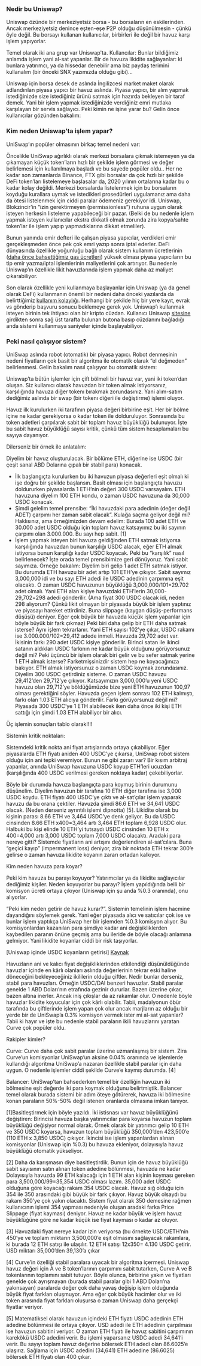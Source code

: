 
### Nedir bu Uniswap?

Uniswap özünde bir merkeziyetsiz borsa - bu borsaların en eskilerinden. Ancak merkeziyetsiz denince eşten-eşe P2P olduğu düşünülmesin - çünkü öyle değil. Bu borsayı kullanan kullanıcılar, birbirleri ile değil bir havuz karşı işlem yapıyorlar. 

Temel olarak iki ana grup var Uniswap'ta. Kullancılar: Bunlar bildiğimiz anlamda işlem yani al-sat yapanlar. Bir de havuza likidite sağlayanlar: ki bunlara yatırımcı, ya da hissedar denebilir ama biz paydaş terimini kullanalım (bir önceki SNX yazımızda olduğu gibi)... 

Uniswap için borsa desek de aslında İngilizcesi market maket olarak adlandırılan piyasa yapıcı bir havuz aslında. Piyasa yapıcı, bir alım yapmak istediğinizde size istediğiniz ürünü satmak için hazırda bekleyen bir taraf demek. Yani bir işlem yapmak istediğinizde verdiğiniz emri mutlaka karşılayan bir servis sağlayıcı. Peki kimin ne işine yarar bu? Gelin önce kullanıcılar gözünden bakalım:

### Kim neden Uniswap’ta işlem yapar?

UniSwap’ın popüler olmasının birkaç temel nedeni var: 

Öncelikle UniSwap ağırlıklı olarak merkezi borsalara çıkmak istemeyen ya da çıkamayan küçük token’ların hızlı bir şekilde işlem görmesi ve değer belirlemesi için kullanılmaya başladı ve bu sayede popüler oldu.. Her ne kadar son zamanlarda Binance, FTX gibi borsalar da çok hızlı bir şekilde DeFi token’ları listelemeye başlasalar da, 2020 yılının ortalarına kadar bu o kadar kolay değildi. Merkezi borsalarda listelenmek için bu borsaların koyduğu kurallara uymak ve istedikleri prosedürleri uygulamanız ama daha da ötesi listelenmek için ciddi paralar ödemeniz gerekiyor idi. Uniswap, Blokzincir’in “izin gerektirmeyen (permissionless”) ruhuna uygun olarak isteyen herkesin listeleme yapabileceği bir pazar. (Belki de bu nedenle işlem yapmak isteyen kullanıcılar ekstra dikkatli olmak zorunda zira kopya/sahte token’lar ile işlem yapıp yapmadıklarına dikkat etmeliler). 

Bunun yanında emir defteri ile çalışan piyasa yapıcılar, verdikleri emir gerçekleşmeden önce pek çok emri yazıp sonra iptal ederler. DeFi dünyasında özellikle yoğunluğu bağlı olarak sistem kullanım ücretlerinin ([daha önce bahsettiğimiz gas ücretleri](/genel/2020/08/06/gelecekte-eth-nin-degerini-neler-etkileyecek.html)) yüksek olması piyasa yapıcıların bu tip emir yazma/iptal işlemlerinin maliyetlerini çok artırıyor. Bu nedenle Uniswap’ın özellikle likit havuzlarında işlem yapmak daha az maliyet çıkarabiliyor. 

Son olarak özellikle yeni kullanmaya başlayanlar için Uniswap (ya da genel olarak DeFi) kullanmanın önemli bir nedeni daha önceki yazılarda da belirttiğimiz [kullanım kolaylığı](/genel/2020/07/23/DeFi-yeni-ICO-cilginligi-mi.html). Herhangi bir şekilde hiç bir yere kayıt, evrak vs gönderip başvuru sonucu beklemeye gerek yok.  Uniswap’ı kullanmak isteyen birinin tek ihtiyacı olan bir kripto cüzdan. Kullanıcı Uniswap [sitesine](https://app.uniswap.org/#/swap) girdikten sonra sağ üst tarafta bulunan butona basıp cüzdanını bağladığı anda sistemi kullanmaya saniyeler içinde başlayabiliyor. 

### Peki nasıl çalışıyor sistem?

UniSwap aslında robot (otomatik) bir piyasa yapıcı. Robot denmesinin nedeni fiyatların çok basit bir algoritma ile otomatik olarak “el değmeden” belirlenmesi. Gelin bakalım nasıl çalışıyor bu otomatik sistem: 

Uniswap’ta bütün işlemler için çift bölmeli bir havuz var, yani iki token’dan oluşan. Siz kullanıcı olarak havuzdan bir token almak istiyorsanız, karşılığında havuza diğer tokenı bırakmak zorundasınız.  Yani alım-satım dediğimiz aslında bir swap (bir tokenı diğeri ile değiştirme) işlemi oluyor. 

Havuz ilk kurulurken iki tarafının piyasa değeri birbirine eşit. Her bir bölme içine ne kadar gerekiyorsa o kadar token ile dolduruluyor. Sonrasında bu token adetleri çarpılarak sabit bir toplam havuz büyüklüğü bulunuyor. İşte bu sabit havuz büyüklüğü sayısı kritik, çünkü tüm sistem hesaplamaları bu sayıya dayanıyor. 

Dilerseniz bir örnek ile anlatalım: 

Diyelim bir havuz oluşturulacak. Bir bölüme ETH, diğerine ise USDC (bir çeşit sanal ABD Dolarına çıpalı bir stabil para) konacak. 

- İlk başlangıçta kurulurken bu iki havuzun piyasa değerleri eşit olmalı ki işe doğru bir şekilde başlansın.  Basit olması için başlangıçta havuzu doldururken piyasalarda 1 ETH’nin değeri 300 USDC varsayalım. ETH havuzuna diyelim 100 ETH kondu, o zaman USDC havuzuna da 30,000 USDC konacak. 
- Şimdi gelelim temel prensibe: “İki havuzdaki para adedinin (değer değil ADET) çarpımı her zaman sabit olacak”. Kulağa saçma geliyor değil mi? Haklısınız, ama örneğimizden devam edelim: Burada 100 adet ETH ve 30.000 adet USDC olduğu için toplam havuz katsayımız bu iki sayının çarpımı olan 3.000.000. Bu sayı hep sabit. [1]
- İşlem yapmak isteyen biri havuza geldiğinden ETH satmak istiyorsa karşılığında havuzdan bunun karşılığı USDC alacak, eğer ETH almak istiyorsa bunun karşılığı kadar USDC koyacak. Peki bu “karşılık” nasıl belirlenecek? İşte orada temel prensibimize geri dönüyoruz. Yani sabit sayımıza. Örneğe bakalım:
Diyelim biri gelip 1 adet ETH satmak istiyor. Bu durumda ETH havuzu bir adet artıp 101 ETH’ye çıkıyor. Sabit sayımız 3,000,000 idi ve bu sayı ETH adedi ile USDC adedinin çarpımına eşit olacaktı. O zaman USDC havuzunun büyüklüğü 3,000,000/101=29.702 adet olmalı. Yani ETH alan kişiye havuzdaki ETH’lerin 30,000-29,702=298 adedi gönderilir. (Ama fiyat 300 USDC olacak idi, neden 298 alıyorum? Çünkü likit olmayan bir piyasada büyük bir işlem yaptınız ve piyasayı hareket ettirdiniz. Buna slippage (kaygan düşüş-performans düşüşü) deniyor. Eğer çok büyük bir havuzda küçük işlem yapanlar için böyle büyük bir fark çıkmaz)
Peki biri daha gelip bir ETH daha satmak isterse? Aynı işlem tekrarlanır. Yani ETH sayısı 102’ye çıkar, USDC rakamı ise 3.000.000/102=29,412 adede inmeli. Havuzda 29,702 adet var. İkisinin farkı 290 adet USDC kişiye gönderilir. Birinci satan ile ikinci satanın aldıkları USDC farkının ne kadar büyük olduğunu görüyorsunuz değil mi?
Peki üçüncü bir işlem olarak biri gelir ve bu sefer satmak yerine 1 ETH almak isterse? Farketmişsinizdir sistem hep ne koyacağınıza bakıyor. ETH almak istiyorsunuz o zaman USDC koymak zorundasınız. Diyelim 300 USDC getirdiniz sisteme. O zaman USDC havuzu 29,412’den 29,712’ye çıkıyor. Katsayımızın 3,000,000’u yeni USDC havuzu olan 29,712’ye böldüğümüzde bize yeni ETH havuzunun 100,97 olması gerektiğini söyler. Havuzda geçen işlem sonrası 102 ETH kalmıştı, farkı olan 1.03 ETH alıcıya gönderilir. Farkı görüyorsunuz değil mi? Piyasada 300 USDC’ye 1 ETH alabilecek iken daha önce iki kişi ETH sattığı için şimdi 1.03 ETH alabiliyor bir alıcı. 

Üç işlemin sonuçları tablo olarak!!!!

Sistemin kritik noktaları: 

Sistemdeki kritik nokta ani fiyat artışlarında ortaya çıkabiliyor. Eğer piyasalarda ETH fiyatı aniden 400 USDC’ye çıkarsa, UniSwap robot sistem olduğu için ani tepki veremiyor. Bunun ne gibi zararı var? Bir kısım arbitraj yapanlar, anında UniSwap havuzuna USDC koyup ETH’leri ucuzdan (karşılığında 400 USDC verilmesi gereken noktaya kadar) çekebiliyorlar. 

Böyle bir durumda havuza başlangıçta para koymuş birinin durumunu düşünelim. Diyelim havuzun bir tarafına 10 ETH diğer tarafına ise 3,000 USDC koydu. ETH fiyatı 400 USDC’ye çıktı ve al-sat’çılar işlem yaparak havuzu da bu orana çektiler. Havuzda şimdi 86.6 ETH ve 34,641 USDC olacak. (Neden derseniz ayrıntılı işlemi dipnotta) [5]. Likidite olarak bu kişinin parası 8.66 ETH ve 3,464 USDC’ye denk geliyor. Bu da USDC cinsinden 8.66 ETH x400=3,464 artı 3,464 ETH toplam 6,928 USDC olur. Halbuki bu kişi elinde 10 ETH’yi tutsaydı USDC cinsinden 10 ETH x 400=4,000 artı 3,000 USDC toplam 7,000 USDC olacaktı. Aradaki para nereye gitti? Sistemde fiyatların ani artışını değerlendiren al-sat’cılara. Buna “geçici kayıp” (impermanent loss) deniyor, zira bir noktada ETH tekrar 300’e gelirse o zaman havuza likidite koyanın zararı ortadan kalkıyor. 


Kim neden havuza para koyar?

Peki kim havuza bu parayı koyuyor? Yatırımcılar ya da likidite sağlayıcılar dediğimiz kişiler. 
Neden koyuyorlar bu parayı? İşlem yapıldığında belli bir komisyon ücreti ortaya çıkıyor (Uniswap için şu anda %0.3 oranında), onu alıyorlar. 

“Peki kim neden getirir de havuz kurar?”. Sistemin temelinin işlem hacmine dayandığını söylemek gerek. Yani eğer piyasada alıcı ve satıcılar çok ise ve bunlar işlem yaptıkça UniSwap her bir işlemden %0.3 komisyon alıyor. Bu komisyonlardan kazanılan para şimdiye kadar ani değişikliklerden kaybedilen paranın önüne geçmiş ama bu ileride de böyle olacağı anlamına gelmiyor. Yani likidite koyanlar ciddi bir risk taşıyorlar. 

[Uniswap içinde USDC koyanların getirisi] [Kaynak](https://zumzoom.github.io/analytics/uniswap/roi/)

Havuzların ani ve kalıcı fiyat değişikliklerinden etkilendiği düşünüldüğünde havuzlar içinde en kârlı olanları aslında değerlerinin tekrar eski haline döneceğini bekleyeceğiniz ikililerin olduğu çiftler. Nedir bunlar derseniz, stabil para havuzları. Örneğin USDC/DAI benzeri havuzlar. Stabil paralar genelde 1 ABD Doları’nın etrafında gezinir dururlar. Bazen üzerine çıkar, bazen altına inerler. Ancak iniş çıkışlar da az rakamlar olur. O nedenle böyle havuzlar likidite koyucular için çok kârlı olabilir. Tabii, madalyonun öbür tarafında bu çiftlerinde işlem yapan çok olur ancak marjların az olduğu bir yerde bir de UniSwap’a 0.3% komisyon vermek ister mi al-sat yapanlar? Tabii ki hayır ve işte bu nedenle stabil paraların ikili havuzlarını yaratan Curve çok popüler oldu. 

Rakipler kimler? 

Curve: 
Curve daha çok sabit paralar üzerine uzmanlaşmış bir sistem. Zira Curve’un komisyonlar UniSwap’un aksine 0.04% oranında ve işlemlerde kullandığı algoritma UniSwap’a nazaran özellikle stabil paralar için daha uygun. O nedenle işlemler ciddi şekilde Curve’e kaymış durumda. [4]

Balancer: 
UniSwap’tan bahsederken temel bir özelliğin havuzun iki bölmesine eşit değerde iki para koymak olduğunu belirtmiştik. Balancer temel olarak burada sistemi bir adım öteye götürerek, havuza iki bölmesine konan paraların 50%-50% değil istenen oranlarda olmasına imkan tanıyor. 



[1]Basitleştirmek için böyle yazıldı. İki istisnası var havuz büyüklüğünü değiştiren: 
Birincisi havuza başka yatırımcılar para koyarsa havuzun toplam büyüklüğü değişiyor normal olarak. Örnek olarak bir yatırımcı gelip 10 ETH ve 350 USDC koyarsa, havuzun toplam büyüklüğü 350,000’den 423,500’e (110 ETH x 3,850 USDC) çıkıyor. 
İkincisi ise işlem yapanlardan alınan komisyonlar (Uniswap için %0.3) bu havuza ekleniyor, dolayısıyla havuz büyüklüğü otomatik yükseliyor. 

[2] Daha da karışmasın diye basitleştirdik. Bunun için de havuz büyüklüğü sabit sayısının satın alınan token adedine bölünmesi, havuzda ne kadar Dolayısıyla havuzda 99 ETH kalacağı için 1 ETH alan kişinin koyması gereken para 3,500,000/99=35,354 USDC olması lazım. 35,000 adet USDC olduğuna göre koyacağı rakam 354 USDC olacak. Havuz sığ olduğu için 354 ile 350 arasındaki gibi büyük bir fark çıkıyor. Havuz büyük olsaydı bu rakam 350’ye çok yakın olacaktı. Sistem fiyat olarak 350 demesine rağmen kullanıcının işlemi 354 yapması nedeniyle oluşan aradaki farka Price Slippage (fiyat kayması) deniyor. Havuz ne kadar büyük ve işlem havuz büyüklüğüne göre ne kadar küçük ise fiyat kayması o kadar az oluyor. 

[3] Havuzdaki fiyat nereye kadar izin veriyorsa (bu örnekte USDC/ETH’nin 450’ye ve toplam miktarın 3,500,000’e eşit olmasını sağlayacak rakamlara, ki burada 12 ETH satışı ile ulaşılır. 12 ETH satışı 12x350= 4.130 USDC getirir. USD miktarı 35,000’den   39,130’a çıkar

[4] Curve’in özelliği stabil paralara uyacak bir algoritma içermesi. Uniswap havuz değeri için A ve B token’larının çarpımını sabit tutarken, Curve A ve B tokenlarının toplamını sabit tutuyor. Böyle olunca, birbirine yakın ve fiyatları genelde çok ayrışmayan (burada stabil paralar gibi 1 ABD Doları’na yakınsayan) paralarda değer çok daha yavaş değişip işlem olduğunda büyük fiyat farkları oluşmuyor. Ama eğer çok büyük hacimler olur ve iki token arasında fiyat farkları oluşursa o zaman Uniswap daha gerçekçi fiyatlar veriyor. 

[5] Matematiksel olarak havuzun içindeki ETH fiyatı USDC adedinin ETH adedine bölünmesi ile ortaya çıkıyor. USD adedi ile ETH adedinin çarpılması ise havuzun sabitini veriyor. O zaman ETH fiyatı ile havuz sabitini çarpımının karekökü USDC adedini verir. 
Bu işlemi yaparsanız USDC adedi 34,641’i verir. Bu sayıyı toplam havuz değerine bölersek ETH adedi olan 86.6025’e ulaşırız.  Sağlama için USDC adedini (34,641) ETH adedine (86.6025) bölersek ETH fiyatı olan 400 çıkar. 
